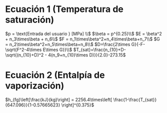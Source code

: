 # Ecuación 1 (Temperatura de saturación)
$p = \text{Entrada del usuario } [MPa] \\$
$\beta = p^{0.25}\\$
$E = \beta^2 + n_3\times\beta + n_6\\$
$F = n_1\times\beta^2+n_4\times\beta+n_7\\$
$G = n_2\times\beta^2+n_5\times\beta+n_8\\$
$D=\frac{2\times G}{-F-\sqrt{F^2-4\times E\times G}}\\$
$T_{sat}=\frac{n_{10}+D-\sqrt{(n_{10}+D)^2 - 4(n_9+n_{10}\times D)}}{2.0}-273.15$

# Ecuación 2 (Entalpía de vaporización)
$h_{fg}\left[\frac{kJ}{kg}\right] = 2256.4\times\left[ \frac{1-\frac{T_{sat}}{647.096}}{1-0.57665623} \right]^{0.375}$